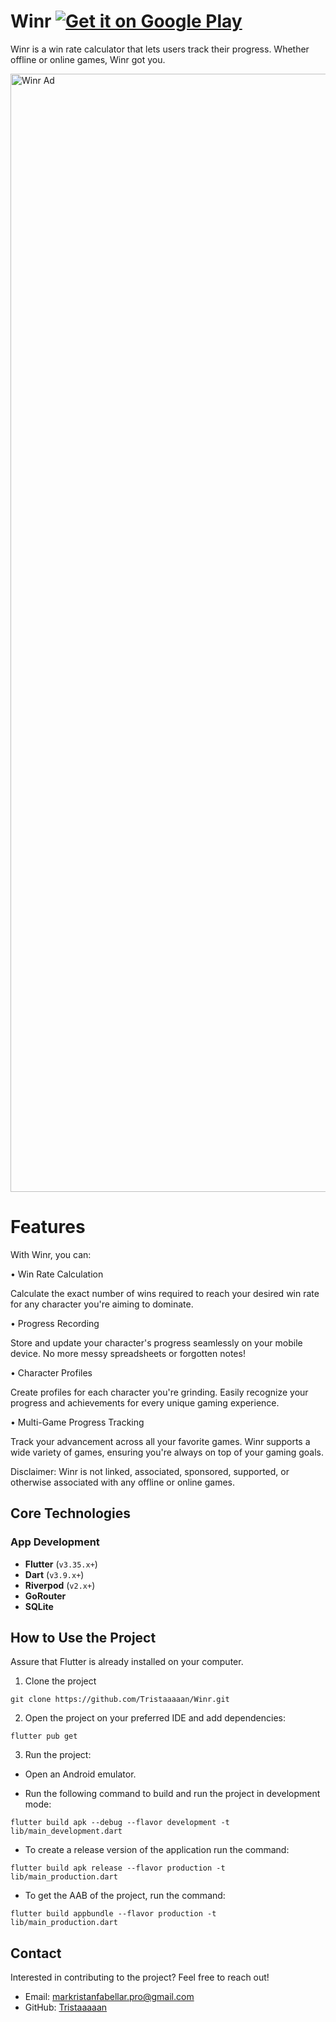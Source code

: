 # Winr         [![Get it on Google Play](https://img.shields.io/badge/Google_Play-Winr-34A853?style=for-the-badge&logo=googleplay)](https://play.google.com/store/apps/details?id=com.tristans.winr)



Winr is a win rate calculator that lets users track their progress. Whether offline or online games, Winr got you.

<img width="4096" height="1789" alt="Winr Ad" src="https://github.com/user-attachments/assets/0695da39-1ec5-41bc-bebd-4965306fb09a" />

# Features

With Winr, you can:

• Win Rate Calculation
        
   Calculate the exact number of wins required to reach your desired win rate for any character you're aiming to dominate.

• Progress Recording

   Store and update your character's progress seamlessly on your mobile device. No more messy spreadsheets or forgotten notes!
        
• Character Profiles

   Create profiles for each character you're grinding. Easily recognize your progress and achievements for every unique gaming experience.

• Multi-Game Progress Tracking

   Track your advancement across all your favorite games. Winr supports a wide variety of games, ensuring you're always on top of your gaming goals.

Disclaimer:
Winr is not linked, associated, sponsored, supported, or otherwise associated with any offline or online games.


## Core Technologies

### App Development
- **Flutter** (`v3.35.x+`) 
- **Dart** (`v3.9.x+`) 
- **Riverpod** (`v2.x+`) 
- **GoRouter** 
- **SQLite**

## How to Use the Project

Assure that Flutter is already installed on your computer.

1. Clone the project
```
git clone https://github.com/Tristaaaaan/Winr.git
```

2. Open the project on your preferred IDE and add dependencies:
```
flutter pub get
```

3. Run the project:

* Open an Android emulator.
  
* Run the following command to build and run the project in development mode:
```
flutter build apk --debug --flavor development -t lib/main_development.dart
```

* To create a release version of the application run the command:
```
flutter build apk release --flavor production -t lib/main_production.dart
```

* To get the AAB of the project, run the command:
```
flutter build appbundle --flavor production -t lib/main_production.dart
```


## Contact

Interested in contributing to the project? Feel free to reach out!

* Email: markristanfabellar.pro@gmail.com
* GitHub: [Tristaaaaan](https://github.com/Tristaaaaan)
